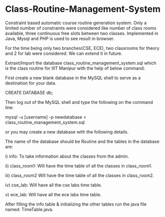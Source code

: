# Class-Routine-Management-System

Constraint based automatic course routine generation system. Only a limited number of constraints were considered like number of class rooms available, three continuous free slots between two classes. Implemented in Java, Mysql and PHP is used to see result in browser.

For the time being only two branches(CSE, ECE), two classrooms for theory and 2 for lab were considered. We can extend it in future.

Extraxt/Import the database class_routine_management_system.sql which is the class routine for IIIT Manipur with the help of below command:

First create a new blank database in the MySQL shell to serve as a destination for your data.

CREATE DATABASE db;

Then log out of the MySQL shell and type the following on the command line:

mysql -u [username] -p newdatabase < class_routine_management_system.sql

or you may create a new database with the following details.

The name of the database should be Routine and the tables in the database are:

i) info: 
To take information about the classes from the admin.
                        
ii) class_room1:
Will have the time table of all the classes in class_room1.
			
iii) class_room2
Will have the time table of all the classes in class_room2.

iv) cse_lab:
Will have all the cse labs time table.
			
v) ece_lab:
Will have all the ece labs  time table.

After filling the info table & initializing the other tables run the java file named:
	TimeTable.java.
